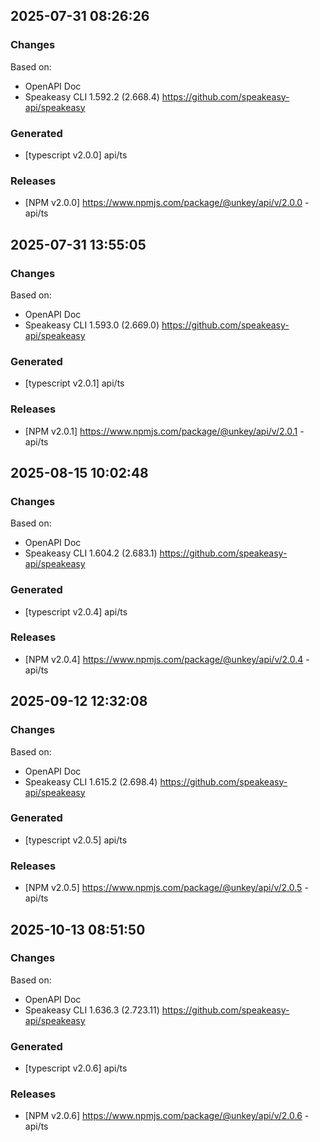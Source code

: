 

## 2025-07-31 08:26:26
### Changes
Based on:
- OpenAPI Doc  
- Speakeasy CLI 1.592.2 (2.668.4) https://github.com/speakeasy-api/speakeasy
### Generated
- [typescript v2.0.0] api/ts
### Releases
- [NPM v2.0.0] https://www.npmjs.com/package/@unkey/api/v/2.0.0 - api/ts

## 2025-07-31 13:55:05
### Changes
Based on:
- OpenAPI Doc  
- Speakeasy CLI 1.593.0 (2.669.0) https://github.com/speakeasy-api/speakeasy
### Generated
- [typescript v2.0.1] api/ts
### Releases
- [NPM v2.0.1] https://www.npmjs.com/package/@unkey/api/v/2.0.1 - api/ts

## 2025-08-15 10:02:48
### Changes
Based on:
- OpenAPI Doc  
- Speakeasy CLI 1.604.2 (2.683.1) https://github.com/speakeasy-api/speakeasy
### Generated
- [typescript v2.0.4] api/ts
### Releases
- [NPM v2.0.4] https://www.npmjs.com/package/@unkey/api/v/2.0.4 - api/ts

## 2025-09-12 12:32:08
### Changes
Based on:
- OpenAPI Doc  
- Speakeasy CLI 1.615.2 (2.698.4) https://github.com/speakeasy-api/speakeasy
### Generated
- [typescript v2.0.5] api/ts
### Releases
- [NPM v2.0.5] https://www.npmjs.com/package/@unkey/api/v/2.0.5 - api/ts

## 2025-10-13 08:51:50
### Changes
Based on:
- OpenAPI Doc  
- Speakeasy CLI 1.636.3 (2.723.11) https://github.com/speakeasy-api/speakeasy
### Generated
- [typescript v2.0.6] api/ts
### Releases
- [NPM v2.0.6] https://www.npmjs.com/package/@unkey/api/v/2.0.6 - api/ts